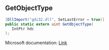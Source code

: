 ## GetObjectType

```csharp
[DllImport("gdi32.dll", SetLastError = true)]
public static extern uint GetObjectType(
   IntPtr hdc
);
```

Microsoft documentation: [Link](https://docs.microsoft.com/en-us/windows/win32/api/wingdi/nf-wingdi-getobjecttype)
